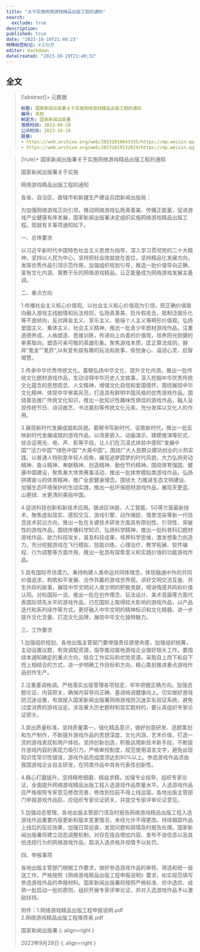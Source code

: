 ```yaml
---
title: "关于实施网络游戏精品出版工程的通知"
search:
  exclude: true
description:
published: true
date: "2023-10-19T21:40:23"
特殊标签标记: #无标签
editor: markdown
dateCreated: "2023-10-19T21:40:32"
---
```


## 全文

> [!abstract]+ 元数据
>
> ```yaml
> 标题: 国家新闻出版署关于实施网络游戏精品出版工程的通知
> 编号: 未知
> 制定方: 国家新闻出版署
> 落款时间: 2023-09-28
> 公示时间: 2023-10-18
> 链接:
> - https://web.archive.org/web/20231019043355/https://mp.weixin.qq.com/s/wSrXEC5Ujg76JzxorTU6PA
> - https://web.archive.org/web/20231019132819/https://mp.weixin.qq.com/s/vlIoJHMoBO-Wze4qrFthag
> ```

> [!rule]+ 国家新闻出版署关于实施网络游戏精品出版工程的通知
>
> 国家新闻出版署关于实施
>
> 网络游戏精品出版工程的通知
>
> 各省、自治区、直辖市和新疆生产建设兵团新闻出版局：
>
> 为加强网络游戏正向引领，推动网络游戏弘扬真善美、传播正能量，促进游戏产业健康有序发展，国家新闻出版署决定组织实施网络游戏精品出版工程。现就有关事项通知如下。
>
> 一、总体要求
>
> 以习近平新时代中国特色社会主义思想为指导，深入学习贯彻党的二十大精神，坚持以人民为中心，坚持把社会效益放在首位，坚持精品化发展方向，发挥优秀作品引领示范作用，加强组织规划引导，推选一批价值导向正确、富有文化内涵、寓教于乐的网络游戏精品，让正能量成为网络游戏发展主基调。
>
> 二、重点方向
>
> 1.传播社会主义核心价值观。以社会主义核心价值观为引领，把正确价值取向融入游戏主线剧情和玩法规则，弘扬真善美、贬斥假恶丑，抵制泛娱乐化等不良倾向，反对拜金主义、享乐主义、极端个人主义等畸形价值观。弘扬爱国主义、集体主义、社会主义精神，推出一批青少年题材游戏作品，注重道德养成、人格塑造、思维训练，传递向上向善的价值观，培养阳光刚健的审美取向，塑造可亲可敬的英雄形象。聚焦游戏本质，匡正算法规则，摒弃“氪金”"氪肝”,以有爱有益有趣的玩法和故事，愉悦身心、温润心灵、启智增慧。
>
> 2.传承中华优秀传统文化。着眼弘扬中华文化、提升文化内涵，推出一批传统文化题材游戏作品，生动诠释中华历史人文故事，深入挖掘中华优秀传统文化蕴含的思想观念、人文精神，增强文化自信和爱国情怀。围绕展现中华文化精神、体现中华审美风范，打造具有鲜明中国风格的优秀游戏作品。围绕普及推广传统文化知识，推出一批知识性趣味性俱佳的游戏作品，融入呈现传统节日、诗词曲艺、书法篆刻等传统文化元素，充分发挥以文化人的作用。
>
> 3.展现新时代发展成就和风貌。着眼书写新时代、讴歌新时代，推出一批反映新时代发展成就的游戏作品，以场景嵌入、动画演示、建模推演等形式，综合运用光、电、声、影等手段，让人们在沉浸式体验中感知“发展中国”“活力中国”“绿色中国”“大美中国”。围绕广大人民群众建功创业的火热实践，以普通人特别是年轻人视角，展现追梦圆梦的时代风貌，大力弘扬劳动精神、奋斗精神、奉献精神、创造精神、勤俭节约精神。围绕体育强国、健康中国建设，聚焦重大体育赛事活动，推出一批体育模拟类游戏作品，弘扬拼搏奋斗的体育精神，推广全民健身理念。围绕大 力推进生态文明建设、加强生态环境保护的生动实践，推出一批环保题材游戏作品，展现天更蓝、山更绿、水更清的美丽中国。
>
> 4.促进科技创新和新技术应用。跟进区块链、人工智能、5G等方面最新技术，聚焦虚拟现实、感知交互、游戏引擎、动作捕捉、情景渲染等新一代信息技术前沿方向，推出一批在关键技术研发方面具有原创性、引领性、突破性的游戏作品。围绕传播科学知识、弘扬科学精神，推出一批科普科幻题材游戏作品，助力科技攻关，普及科技成果，培养科学思维，激发想象力创造力。充分挖掘游戏在飞行模拟、技能训练、心理治疗、教学拓展、软件编程、行为调整等方面作用，推出一批具有探索意义和实践价值的功能游戏作品。
>
> 5.具有国际市场潜力。秉持构建人类命运共同体理念，体现融通中外的共同价值追求，构筑和平发展、合作共赢的游戏世界观，讲好文明交流互鉴、共生共存的故事，展现中华文明对人类文明的积极贡献，增进情感共鸣和价值认同。对标国际一流，推出一批在创作理念、玩法设计、美术音画等方面代表国际领先水平的游戏作品。已在国际上取得较大影响的游戏作品，以产品迭代和系列续作等方式，更好融入中华文明的精神标识和文化精髓，进一步提升文化含量、打造文化品牌，展现中华文化独特魅力。
>
> 三、工作要求
>
> 1.加强组织规划。各地出版主管部门要增强责任感使命感，加强组织统筹，主动设置议题，有效调配资源，指导推动属地游戏企业做好相关工作。要围绕本通知确定的重点方向，结合工作实际和优势资源，采取自上而下和自下而上相结合的方式，进一步明确工作目标和方向，精心策划推进重点游戏作品创作生产。
>
> 2.注重基调格调。严格落实出版管理各项规定，牢牢把握正确方向，加强选题论证、内容把关，确保内容导向正确、基调格调健康向上。切实做好游戏防沉迷设置，有效接入国家新闻出版署网络游戏防沉迷实名验证系统，避免过度消费的游戏设定。涉及重大历史题材和现实题材的，要认真组织专家论证把关。
>
> 3.突出质量标准。坚持质量第一，强化精品意识，做好创意研发、选题策划和生产制作，不断提升游戏作品的思想深度、文化内涵、艺术价值，打造一流的游戏表现和用户体验。坚持创新创造，积极运用新技术新手段，不断提升游戏内容的表现力吸引力。严格审校制度，规范使用语言文字，避免出现知识性常识性错误，游戏作品完成度须达到90%以上。参选游戏作品须由我国游戏企业自主研发，在同类作品中具有代表性创新性。
>
> 4.精心打磨提升。坚持精修细磨、精益求精，加强专业指导，组织专家论证，全面提升网络游戏精品出版工程入选游戏作品质量水平。入选游戏作品应严格按照专家意见修改完善，修改到位前不得上线运营。各地出版主管部门申报游戏作品前，应组织专家论证把关，并提交专家评审论证意见。
>
> 5.加强动态管理。各地出版主管部门须及时报告网络游戏精品出版工程入选游戏作品重要内容更新和版本变更情况，未经允许不得更改。持续跟踪作品上线后的反应效果，加强日常巡查，发现问题和舆情及时报告处理。国家新闻出版署将建立动态调整机制，对存在擅自增加内容、发布不良信息以及其他违规行为的网络游戏作品，取消入选资格并视情予以处罚。
>
> 四、申报事项
>
> 各地出版主管部门根据工作要求，做好参选游戏作品的审核、筛选和统一报送工作。严格按照《网络游戏精品出版工程申报说明》要求，如实规范填写参选游戏作品的申报材料。国家新闻出版署将按照严格标准、优中选优、成熟一批启动一批的原则，组织开展专家评审论证，并对入选游戏作品予以激励扶持。
>
> 附件：1.网络游戏精品出版工程申报说明.pdf\
> 2.网络游戏精品出版工程推荐表.pdf
>
> 国家新闻出版署
> {: align=right }
>
> 2023年9月28日
> {: align=right }
